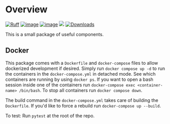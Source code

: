 # Overview

[![Ruff](https://img.shields.io/endpoint?url=https://raw.githubusercontent.com/charliermarsh/ruff/main/assets/badge/v2.json)](https://github.com/astral-sh/ruff)
[![image](https://img.shields.io/pypi/v/osgood.svg)](https://pypi.org/project/osgood)
[![image](https://img.shields.io/pypi/l/osgood.svg)](https://pypi.org/project/osgood)
[![](https://img.shields.io/badge/python-3.8+-blue.svg)](https://www.python.org/downloads/)
[![Downloads](https://static.pepy.tech/badge/osgood/month)](https://pepy.tech/project/osgood)

This is a small package of useful components.

## Docker

This package comes with a `Dockerfile` and `docker-compose` files to allow dockerized development if desired. Simply run `docker compose up -d` to run the containers in the `docker-compose.yml` in detached mode. See which containers are running by using `docker ps`. If you want to open a bash session inside one of the containers run `docker-compose exec <container-name> /bin/bash`. To stop all containers run `docker compose down`.

The build command in the `docker-compose.yml` takes care of building the `Dockerfile`. If you'd like to force a rebuild run `docker-compose up --build`.

To test:
Run `pytest` at the root of the repo.
